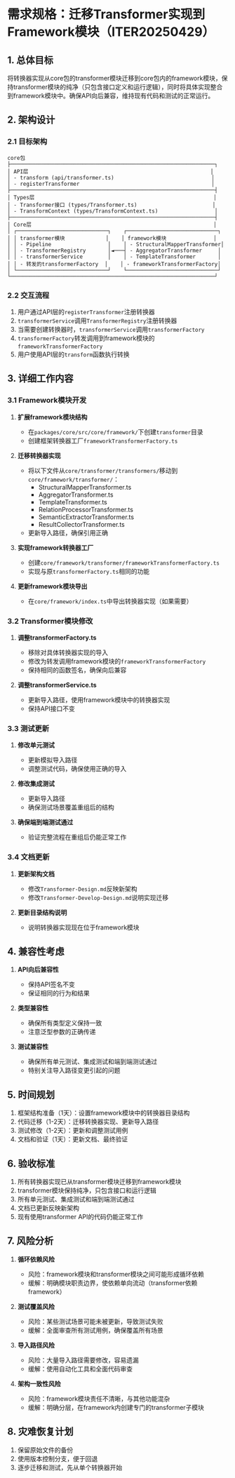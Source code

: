 # 需求规格：迁移Transformer实现到Framework模块（ITER20250429）

## 1. 总体目标

将转换器实现从core包的transformer模块迁移到core包内的framework模块，保持transformer模块的纯净（只包含接口定义和运行逻辑），同时将具体实现整合到framework模块中。确保API向后兼容，维持现有代码和测试的正常运行。

## 2. 架构设计

### 2.1 目标架构
```
core包
├─────────────────────────────────────────────────────────────────┐
│ API层                                                          │
│ - transform (api/transformer.ts)                               │
│ - registerTransformer                                          │
├─────────────────────────────────────────────────────────────────┤
│ Types层                                                         │
│ - Transformer接口 (types/Transformer.ts)                        │
│ - TransformContext (types/TransformContext.ts)                  │
├─────────────────────────────────────────────────────────────────┤
│ Core层                                                          │
│ ┌─────────────────────────────┐    ┌─────────────────────────────┐
│ │ transformer模块             │    │ framework模块               │
│ │ - Pipeline                  │    │ - StructuralMapperTransformer│
│ │ - TransformerRegistry       │◄───┤ - AggregatorTransformer     │
│ │ - transformerService        │    │ - TemplateTransformer       │
│ │ - 转发的transformerFactory  │    │ - frameworkTransformerFactory│
│ └─────────────────────────────┘    └─────────────────────────────┘
└─────────────────────────────────────────────────────────────────┘
```

### 2.2 交互流程

1. 用户通过API层的`registerTransformer`注册转换器
2. `transformerService`调用`TransformerRegistry`注册转换器
3. 当需要创建转换器时，`transformerService`调用`transformerFactory`
4. `transformerFactory`转发调用到framework模块的`frameworkTransformerFactory`
5. 用户使用API层的`transform`函数执行转换

## 3. 详细工作内容

### 3.1 Framework模块开发

1. **扩展framework模块结构**
   - 在`packages/core/src/core/framework/`下创建`transformer`目录
   - 创建框架转换器工厂`frameworkTransformerFactory.ts`

2. **迁移转换器实现**
   - 将以下文件从`core/transformer/transformers/`移动到`core/framework/transformer/`：
     - StructuralMapperTransformer.ts
     - AggregatorTransformer.ts
     - TemplateTransformer.ts
     - RelationProcessorTransformer.ts
     - SemanticExtractorTransformer.ts
     - ResultCollectorTransformer.ts
   - 更新导入路径，确保引用正确

3. **实现framework转换器工厂**
   - 创建`core/framework/transformer/frameworkTransformerFactory.ts`
   - 实现与原`transformerFactory.ts`相同的功能

4. **更新framework模块导出**
   - 在`core/framework/index.ts`中导出转换器实现（如果需要）

### 3.2 Transformer模块修改

1. **调整transformerFactory.ts**
   - 移除对具体转换器实现的导入
   - 修改为转发调用framework模块的`frameworkTransformerFactory`
   - 保持相同的函数签名，确保向后兼容

2. **调整transformerService.ts**
   - 更新导入路径，使用framework模块中的转换器实现
   - 保持API接口不变

### 3.3 测试更新

1. **修改单元测试**
   - 更新模拟导入路径
   - 调整测试代码，确保使用正确的导入

2. **修改集成测试**
   - 更新导入路径
   - 确保测试场景覆盖重组后的结构

3. **确保端到端测试通过**
   - 验证完整流程在重组后仍能正常工作

### 3.4 文档更新

1. **更新架构文档**
   - 修改`Transformer-Design.md`反映新架构
   - 修改`Transformer-Develop-Design.md`说明实现迁移

2. **更新目录结构说明**
   - 说明转换器实现现在位于framework模块

## 4. 兼容性考虑

1. **API向后兼容性**
   - 保持API签名不变
   - 保证相同的行为和结果

2. **类型兼容性**
   - 确保所有类型定义保持一致
   - 注意泛型参数的正确传递

3. **测试兼容性**
   - 确保所有单元测试、集成测试和端到端测试通过
   - 特别关注导入路径变更引起的问题

## 5. 时间规划

1. 框架结构准备（1天）：设置framework模块中的转换器目录结构
2. 代码迁移（1-2天）：迁移转换器实现、更新导入路径
3. 测试修改（1-2天）：更新和调整测试用例
4. 文档和验证（1天）：更新文档、最终验证

## 6. 验收标准

1. 所有转换器实现已从transformer模块迁移到framework模块
2. transformer模块保持纯净，只包含接口和运行逻辑
3. 所有单元测试、集成测试和端到端测试通过
4. 文档已更新反映新架构
5. 现有使用transformer API的代码仍能正常工作

## 7. 风险分析

1. **循环依赖风险**
   - 风险：framework模块和transformer模块之间可能形成循环依赖
   - 缓解：明确模块职责边界，使依赖单向流动（transformer依赖framework）

2. **测试覆盖风险**
   - 风险：某些测试场景可能未被更新，导致测试失败
   - 缓解：全面审查所有测试用例，确保覆盖所有场景

3. **导入路径风险**
   - 风险：大量导入路径需要修改，容易遗漏
   - 缓解：使用自动化工具和全面代码审查

4. **架构一致性风险**
   - 风险：framework模块责任不清晰，与其他功能混杂
   - 缓解：明确分层，在framework内创建专门的transformer子模块

## 8. 灾难恢复计划

1. 保留原始文件的备份
2. 使用版本控制分支，便于回退
3. 逐步迁移和测试，先从单个转换器开始 